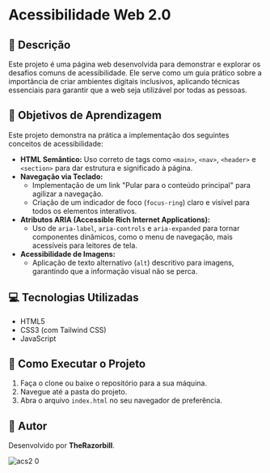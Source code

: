 # Acessibilidade Web 2.0

## 📝 Descrição
Este projeto é uma página web desenvolvida para demonstrar e explorar os desafios comuns de acessibilidade. Ele serve como um guia prático sobre a importância de criar ambientes digitais inclusivos, aplicando técnicas essenciais para garantir que a web seja utilizável por todas as pessoas.

## 🎯 Objetivos de Aprendizagem
Este projeto demonstra na prática a implementação dos seguintes conceitos de acessibilidade:

- **HTML Semântico:** Uso correto de tags como `<main>`, `<nav>`, `<header>` e `<section>` para dar estrutura e significado à página.
- **Navegação via Teclado:**
    - Implementação de um link "Pular para o conteúdo principal" para agilizar a navegação.
    - Criação de um indicador de foco (`focus-ring`) claro e visível para todos os elementos interativos.
- **Atributos ARIA (Accessible Rich Internet Applications):**
    - Uso de `aria-label`, `aria-controls` e `aria-expanded` para tornar componentes dinâmicos, como o menu de navegação, mais acessíveis para leitores de tela.
- **Acessibilidade de Imagens:**
    - Aplicação de texto alternativo (`alt`) descritivo para imagens, garantindo que a informação visual não se perca.

## 💻 Tecnologias Utilizadas
- HTML5
- CSS3 (com Tailwind CSS)
- JavaScript

## 🚀 Como Executar o Projeto
1. Faça o clone ou baixe o repositório para a sua máquina.
2. Navegue até a pasta do projeto.
3. Abra o arquivo `index.html` no seu navegador de preferência.

## 👤 Autor
Desenvolvido por **TheRazorbill**.

![acs2 0](https://github.com/user-attachments/assets/da09bcb8-5368-4ddc-a28c-1a0ca5f21c3b)
